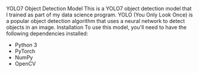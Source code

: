 YOLO7 Object Detection Model
This is a YOLO7 object detection model that I trained as part of my data science program. YOLO (You Only Look Once) is a popular object detection algorithm that uses a neural network to detect objects in an image.
Installation
To use this model, you'll need to have the following dependencies installed:
* Python 3
* PyTorch
* NumPy
* OpenCV
